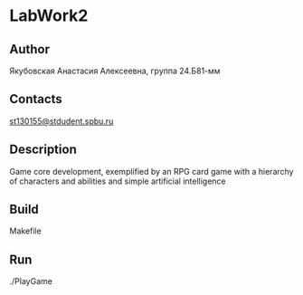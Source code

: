 # LabWork2
## Author
Якубовская Анастасия Алексеевна, группа 24.Б81-мм
## Contacts
st130155@stdudent.spbu.ru
## Description
Game core development, exemplified by an RPG card game with a hierarchy of characters and abilities and simple artificial intelligence
## Build
Makefile
## Run
./PlayGame
